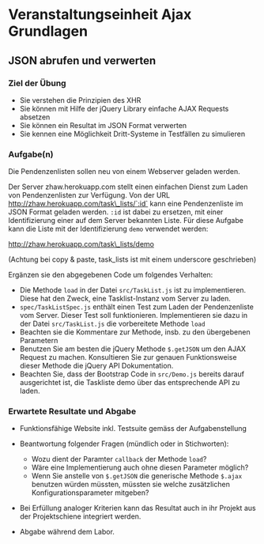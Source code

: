 # Veranstaltungseinheit Ajax Grundlagen

## JSON abrufen und verwerten

### Ziel der Übung

* Sie verstehen die Prinzipien des XHR
* Sie können mit Hilfe der jQuery Library einfache AJAX Requests
  absetzen
* Sie können ein Resultat im JSON Format verwerten
* Sie kennen eine Möglichkeit Dritt-Systeme in Testfällen zu simulieren

### Aufgabe(n)

Die Pendenzenlisten sollen neu von einem Webserver geladen werden. 

Der Server zhaw.herokuapp.com stellt einen einfachen Dienst zum Laden von
Pendenzenlisten zur Verfügung. Von der URL
http://zhaw.herokuapp.com/task\_lists/`:id` kann eine Pendenzenliste im JSON
Format geladen werden. `:id` ist dabei zu ersetzen, mit einer
Identifizierung einer auf dem Server bekannten Liste. Für diese Aufgabe
kann die Liste mit der Identifizierung `demo` verwendet werden: 

http://zhaw.herokuapp.com/task\_lists/demo

(Achtung bei copy & paste, task\_lists ist mit einem underscore
geschrieben)

Ergänzen sie den abgegebenen Code um folgendes Verhalten:

* Die Methode `load` in der Datei `src/TaskList.js` ist zu
  implementieren. Diese hat den Zweck, eine Tasklist-Instanz vom Server zu
  laden.
* `spec/TaskListSpec.js` enthält einen Test zum Laden der 
  Pendenzenliste vom Server. Dieser Test soll funktionieren.
  Implementieren sie dazu in der Datei `src/TaskList.js` die
  vorbereitete Methode `load`
* Beachten sie die Kommentare zur Methode, insb. zu den übergebenen
  Parametern
* Benutzen Sie am besten die jQuery Methode `$.getJSON` um den AJAX
  Request zu machen. Konsultieren Sie zur genauen Funktionsweise dieser
  Methode die jQuery API Dokumentation.
* Beachten Sie, dass der Bootstrap Code in `src/Demo.js` bereits darauf
  ausgerichtet ist, die Taskliste demo über das entsprechende API zu
  laden.

### Erwartete Resultate und Abgabe

* Funktionsfähige Website inkl. Testsuite gemäss der Aufgabenstellung
* Beantwortung folgender Fragen (mündlich oder in Stichworten):
    * Wozu dient der Paramter `callback` der Methode `load`?
    * Wäre eine Implementierung auch ohne diesen Parameter möglich?
    * Wenn Sie anstelle von `$.getJSON` die generische Methode `$.ajax`
      benutzen würden müssten, müssten sie welche zusätzlichen
      Konfigurationsparameter mitgeben?
* Bei Erfüllung analoger Kriterien kann das Resultat auch in ihr Projekt
  aus der Projektschiene integriert werden.

* Abgabe während dem Labor.

